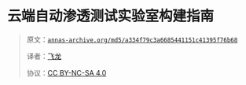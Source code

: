# 云端自动渗透测试实验室构建指南

> 原文：[`annas-archive.org/md5/a334f79c3a6685441151c41395f76b68`](https://annas-archive.org/md5/a334f79c3a6685441151c41395f76b68)
> 
> 译者：[飞龙](https://github.com/wizardforcel)
> 
> 协议：[CC BY-NC-SA 4.0](http://creativecommons.org/licenses/by-nc-sa/4.0/)
